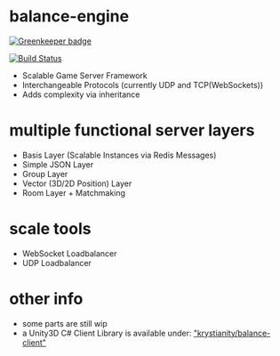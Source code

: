 # balance-engine

[![Greenkeeper badge](https://badges.greenkeeper.io/krystianity/balance-engine.svg)](https://greenkeeper.io/)

[![Build Status](https://travis-ci.org/krystianity/balance-engine.svg?branch=master)](https://travis-ci.org/krystianity/balance-engine)

- Scalable Game Server Framework
- Interchangeable Protocols (currently UDP and TCP(WebSockets))
- Adds complexity via inheritance

# multiple functional server layers
- Basis Layer (Scalable Instances via Redis Messages)
- Simple JSON Layer
- Group Layer
- Vector (3D/2D Position) Layer
- Room Layer + Matchmaking

# scale tools
- WebSocket Loadbalancer
- UDP Loadbalancer

# other info
-  some parts are still wip
- a Unity3D C# Client Library is available under: ["krystianity/balance-client"](https://github.com/krystianity/balance-client)
